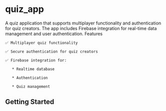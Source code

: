 # quiz_app

A quiz application that supports multiplayer functionality and authentication for quiz creators. The app includes Firebase integration for real-time data management and user authentication.
Features

    ✅ Multiplayer quiz functionality

    ✅ Secure authentication for quiz creators

    ✅ Firebase integration for:

       * Realtime database

       * Authentication

       * Quiz management

## Getting Started


